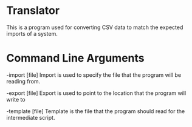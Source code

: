 # Translator

This is a program used for converting CSV data to match the expected imports of a system.

# Command Line Arguments

-import [file]
Import is used to specify the file that the program will be reading from.

-export [file]
Export is used to point to the location that the program will write to

-template [file]
Template is the file that the program should read for the intermediate script.
